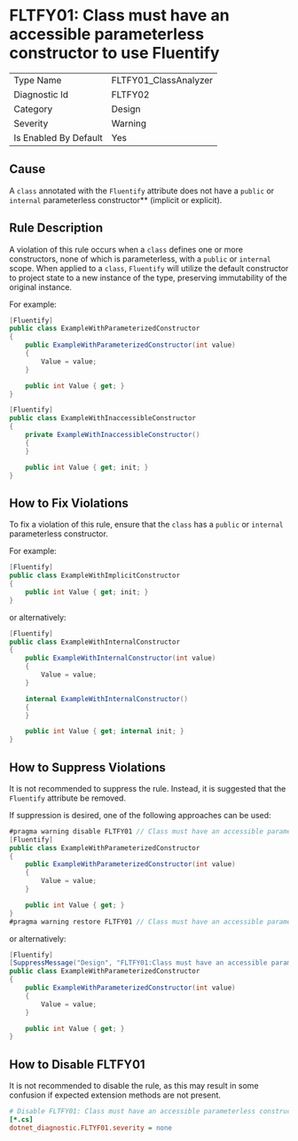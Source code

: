 # FLTFY01: Class must have an accessible parameterless constructor to use Fluentify

<table>
<tr>
  <td>Type Name</td>
  <td>FLTFY01_ClassAnalyzer</td>
</tr>
<tr>
  <td>Diagnostic Id</td>
  <td>FLTFY02</td>
</tr>
<tr>
  <td>Category</td>
  <td>Design</td>
</tr>
<tr>
  <td>Severity</td>
  <td>Warning</td>
</tr>
<tr>
  <td>Is Enabled By Default</td>
  <td>Yes</td>
</tr>
</table>

## Cause

A `class` annotated with the `Fluentify` attribute does not have a `public` or `internal` parameterless constructor** (implicit or explicit).

## Rule Description

A violation of this rule occurs when a `class` defines one or more constructors, none of which is parameterless, with a `public` or `internal` scope. When applied to a `class`, `Fluentify` will utilize the default constructor to project state to a new instance of the type, preserving immutability of the original instance.

For example:

```csharp
[Fluentify]
public class ExampleWithParameterizedConstructor
{
    public ExampleWithParameterizedConstructor(int value)
    {
        Value = value;
    }

    public int Value { get; }
}

[Fluentify]
public class ExampleWithInaccessibleConstructor
{
    private ExampleWithInaccessibleConstructor()
    {
    }

    public int Value { get; init; }
}
```

## How to Fix Violations

To fix a violation of this rule, ensure that the `class` has a `public` or `internal` parameterless constructor.

For example:

```csharp
[Fluentify]
public class ExampleWithImplicitConstructor
{
    public int Value { get; init; }
}
```

or alternatively:

```csharp
[Fluentify]
public class ExampleWithInternalConstructor
{
    public ExampleWithInternalConstructor(int value)
    {
        Value = value;
    }

    internal ExampleWithInternalConstructor()
    {
    }

    public int Value { get; internal init; }
}
```

## How to Suppress Violations

It is not recommended to suppress the rule. Instead, it is suggested that the `Fluentify` attribute be removed.

If suppression is desired, one of the following approaches can be used:

```csharp
#pragma warning disable FLTFY01 // Class must have an accessible parameterless constructor to use Fluentify
[Fluentify]
public class ExampleWithParameterizedConstructor
{
    public ExampleWithParameterizedConstructor(int value)
    {
        Value = value;
    }

    public int Value { get; }
}
#pragma warning restore FLTFY01 // Class must have an accessible parameterless constructor to use Fluentify
```

or alternatively:

```csharp
[Fluentify]
[SuppressMessage("Design", "FLTFY01:Class must have an accessible parameterless constructor to use Fluentify", Justification = "Explanation for suppression")]
public class ExampleWithParameterizedConstructor
{
    public ExampleWithParameterizedConstructor(int value)
    {
        Value = value;
    }

    public int Value { get; }
}
```

## How to Disable FLTFY01

It is not recommended to disable the rule, as this may result in some confusion if expected extension methods are not present.

```ini
# Disable FLTFY01: Class must have an accessible parameterless constructor to use Fluentify
[*.cs]
dotnet_diagnostic.FLTYF01.severity = none
```